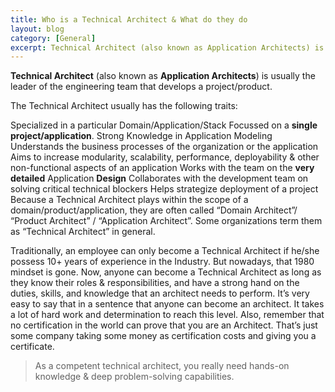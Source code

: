 ```yaml
---
title: Who is a Technical Architect & What do they do
layout: blog
category: [General]
excerpt: Technical Architect (also known as Application Architects) is usually the leader of the engineering team that develops a project/product. In this blog, we will see the traits of Technical Architects.
---
```


**Technical Architect** (also known as **Application Architects**) is usually the leader of the engineering team that develops a project/product.

The Technical Architect usually has the following traits:

Specialized in a particular Domain/Application/Stack
Focussed on a **single project/application**.
Strong Knowledge in Application Modeling
Understands the business processes of the organization or the application
Aims to increase modularity, scalability, performance, deployability & other non-functional aspects of an application
Works with the team on the **very detailed** Application **Design**
Collaborates with the development team on solving critical technical blockers
Helps strategize deployment of a project
Because a Technical Architect plays within the scope of a domain/product/application, they are often called “Domain Architect”/ “Product Architect” / “Application Architect”. Some organizations term them as “Technical Architect” in general.

Traditionally, an employee can only become a Technical Architect if he/she possess 10+ years of experience in the Industry. But nowadays, that 1980 mindset is gone. Now, anyone can become a Technical Architect as long as they know their roles & responsibilities, and have a strong hand on the duties, skills, and knowledge that an architect needs to perform. It’s very easy to say that in a sentence that anyone can become an architect. It takes a lot of hard work and determination to reach this level. Also, remember that no certification in the world can prove that you are an Architect. That’s just some company taking some money as certification costs and giving you a certificate.

> As a competent technical architect, you really need hands-on knowledge & deep problem-solving capabilities.
